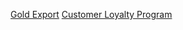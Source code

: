[Gold Export](https://app.powerbi.com/groups/me/reports/f71ea3cc-835a-482b-8edf-06688f274a69/01c7bcbaa9f460baf149?experience=power-bi)
[Customer Loyalty Program](https://app.powerbi.com/groups/2a41af1c-e124-4647-899e-b7daa6493f77/reports/959e360d-cffc-4c67-bd81-f44e34ae5bec/1eba440c5435ba949b98?experience=power-bi)

